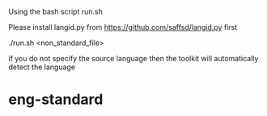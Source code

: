 Using the bash script run.sh

Please install langid.py from https://github.com/saffsd/langid.py first 

./run.sh <non_standard_file> <language>

if you do not specify the source language then the toolkit will automatically detect the language
# eng-standard
